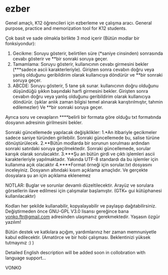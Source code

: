 # ezber
Genel amaçlı, K12 öğrencileri için ezberleme ve çalışma aracı.
General purpose, practice and memorization tool for K12 students.

Çok basit ve sade olmakla birlikte 3 mod içerir (Bütün modlar bir fonksiyondur):
1. Gecikme: 
Soruyu gösterir, belirtilen süre (*saniye cinsinden) sonrasında cevabı gösterir ve **bir sonraki soruya geçer.
2. Tamamlama: 
Soruyu gösterir, kullanıcının cevabı girmesini bekler (***sadece ascii karakterleriyle). Girişten sonra cevabın 
doğru veya yanlış olduğunu geribildirim olarak kullanıcıya döndürür ve **bir sonraki soruya geçer.
3. ABCDE: 
Soruyu gösterir, 5 tane şık sunar. kullanıcının doğru olduğunu düşündüğü şıkkın başındaki harfi girmesini bekler.
Girişten sonra cevabın doğru veya yanlış olduğunu geribildirim olarak kullanıcıya döndürür. (şıklar anlık zaman bilgisi temel
alınarak karıştırılmıştır, tahmin edilemezler) Ve **bir sonraki soruya geçer.

Ayrıca soru ve cevapların ****belirli bir formata göre olduğu txt formatında dosyanın adresinin girilmesini bekler.

Sonraki güncellemede yapılacak değişiklikler:
1.*An itibariyle gecikmeler sadece saniye türünden girilebilir. Sonraki güncellemede bu, salise türüne dönüştürülecek.
2.**Bütün modlarda bir sorunun sorulması ardından sonraki satırdaki soruya geçilmektedir. Sonraki güncellemede, sorular karışık
olarak sorulacaktır.
3.***Şu an bütün girdi ve çıktı işlemleri ascii karakterleriyle yapılmaktadır. Yakında UTF-8 standardı da bu işlemler için
kullanıma açık olacaktır
4.****Format örneği için sorular.txt dosyasını inceleyiniz. Dosyanın altındaki kısım açıklama amaçlıdır. Ve gerçekte dosyalara
şu an için açıklama eklenemez

NOTLAR:
Buglar ve sorunlar devamlı düzeltilecektir. 
Arayüz ve sorulara görsellerin ilave edilmesi için çalışmalar başlamıştır. (GTK+ gui kütüphanesi kullanılacaktır)

Kodları her şekilde kullanabilir, kopyalayabilir ve paylaşıp dağıtabilirsiniz. Değiştirmeden önce GNU-GPL V3.0 
lisansı gereğince bana vonko.ftr@gmail.com adresinden ulaşmanız gerekmektedir. Yaşasın özgür yazılım!

Bütün destek ve katkılara açığım, yardımlarınız her zaman memnuniyetle kabul edilecektir.
(Amatörce ve bir hobi çalışması. Beklentinizi yüksek tutmayınız :) )


Detailed English description will be added soon in collobration with language support...

VONKO

